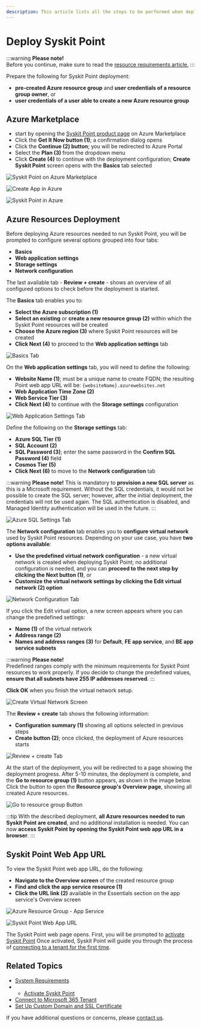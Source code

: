 ```yaml
---
description: This article lists all the steps to be performed when deploying Syskit Point to the Azure environment.
---
```


# Deploy Syskit Point

:::warning
**Please note!**  
Before you continue, make sure to read the [resource requirements article.](system-requirements.md)
:::

Prepare the following for Syskit Point deployment:
* **pre-created Azure resource group** and **user credentials of a resource group owner**, or
* **user credentials of a user able to create a new Azure resource group**

## Azure Marketplace

* start by opening the [Syskit Point product page](https://azuremarketplace.microsoft.com/en-us/marketplace/apps/syskitltd.syskit_point) on Azure Marketplace
* Click the **Get It Now button (1)**; a confirmation dialog opens
* Click the **Continue (2) button**; you will be redirected to Azure Portal
* Select the **Plan (3)** from the dropdown menu
* Click **Create (4)** to continue with the deployment configuration; **Create Syskit Point** screen opens with the **Basics** tab selected

![Syskit Point on Azure Marketplace](../../../static/img/deploy-syskit-point-azure-marketplace.png)

![Create App in Azure](../../../static/img/deploy-syskit-point-continue.png)

![Syskit Point in Azure](../../../static/img/deploy-syskit-point-create.png)

## Azure Resources Deployment

Before deploying Azure resources needed to run Syskit Point, you will be prompted to configure several options grouped into four tabs:
* **Basics**
* **Web application settings**
* **Storage settings**
* **Network configuration**

The last available tab - **Review + create** - shows an overview of all configured options to check before the deployment is started.

The **Basics** tab enables you to:
* **Select the Azure subscription (1)**
* **Select an existing** or **create a new resource group (2)** within which the Syskit Point resources will be created
* **Choose the Azure region (3)** where Syskit Point resources will be created
* **Click Next (4)** to proceed to the **Web application settings** tab

![Basics Tab](../../../static/img/deploy-syskit-point-basics.png)


On the **Web application settings** tab, you will need to define the following:
* **Website Name (1)**; must be a unique name to create FQDN; the resulting Point web app URL will be: `{websiteName}.azurewebsites.net`
* **Web Application Time Zone (2)**
* **Web Service Tier (3)**
* **Click Next (4)** to continue with the **Storage settings** configuration

![Web Application Settings Tab](../../../static/img/deploy-syskit-point-web-app-settings.png)

Define the following on the **Storage settings** tab:
* **Azure SQL Tier (1)**
* **SQL Account (2)**
* **SQL Password (3)**; enter the same password in the **Confirm SQL Password (4)** field
* **Cosmos Tier (5)**
* **Click Next (6)** to move to the **Network configuration** tab

:::warning
**Please note!** This is mandatory to **provision a new SQL server** as this is a Microsoft requirement. Without the SQL credentials, it would not be possible to create the SQL server; however, after the initial deployment, the credentials will not be used again. The SQL authentication is disabled, and Managed Identity authentication will be used in the future. 
:::

![Azure SQL Settings Tab](../../../static/img/deploy-syskit-point-azure-sql-settings.png)

The **Network configuration** tab enables you to **configure virtual network** used by Syskit Point resources.
Depending on your use case, you have **two options available**:
* **Use the predefined virtual network configuration** - a new virtual network is created when deploying Syskit Point; no additional configuration is needed, and you can **proceed to the next step by clicking the Next button (1)**, or
* **Customize the virtual network settings by clicking the Edit virtual network (2) option**

![Network Configuration Tab](../../../static/img/deploy-syskit-point-network-configuration.png)

If you click the Edit virtual option, a new screen appears where you can change the predefined settings:
* **Name (1)** of the virtual network
* **Address range (2)**
* **Names and address ranges (3)** for **Default**, **FE app service**, and **BE app service subnets**


:::warning
**Please note!**  
Predefined ranges comply with the minimum requirements for Syskit Point resources to work properly.
If you decide to change the predefined values, **ensure that all subnets have 255 IP addresses reserved**.
:::

**Click OK** when you finish the virtual network setup. 

![Create Virtual Network Screen](../../../static/img/deploy-syskit-point-create-virtual-network.png)

The **Review + create** tab shows the following information:
* **Configuration summary (1)** showing all options selected in previous steps
* **Create button (2)**; once clicked, the deployment of Azure resources starts

![Review + create Tab](../../../static/img/deploy-syskit-point-review.png)

At the start of the deployment, you will be redirected to a page showing the deployment progress. After 5-10 minutes, the deployment is complete, and the **Go to resource group (1)** button appears, as shown in the image below. Click the button to open the **Resource group's Overview page**, showing all created Azure resources.

![Go to resource group Button](../../../static/img/deploy-syskit-point-go-to-resource-group.png)

:::tip
With the described deployment, **all Azure resources needed to run Syskit Point are created**, and no additional installation is needed.
You can now **access Syskit Point by opening the Syskit Point web app URL in a browser**.
:::

## Syskit Point Web App URL

To view the Syskit Point web app URL, do the following:
* **Navigate to the Overview screen** of the created resource group
* **Find and click the app service resource (1)**
* **Click the URL link (2)** available in the Essentials section on the app service's Overview screen

![Azure Resource Group - App Service](../../../static/img/deploy-syskit-point-app-service.png)

![Syskit Point Web App URL](../../../static/img/deploy-syskit-point-url.png)

The Syskit Point web page opens.
First, you will be prompted to [activate Syskit Point](../activation/activate-syskit-point.md)
Once activated, Syskit Point will guide you through the process of [connecting to a tenant for the first time](connect-to-tenant.md). 


## Related Topics

* [System Requirements](system-requirements.md)
* * [Activate Syskit Point](../../set-up-point-enterprise/activation/activate-syskit-point.md)
* [Connect to Microsoft 365 Tenant](connect-to-tenant.md)
* [Set Up Custom Domain and SSL Certificate](set-up-custom-domain-and-ssl-certificate.md)

If you have additional questions or concerns, please [contact us](https://www.syskit.com/contact-us/).